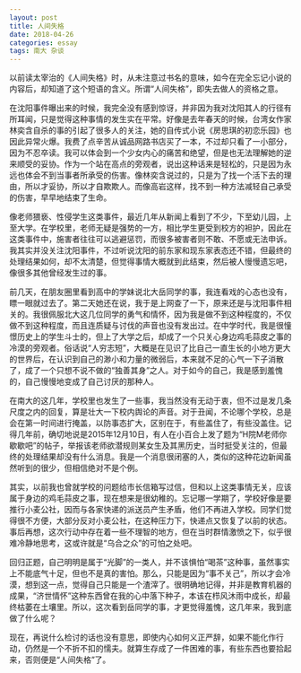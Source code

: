 ```yaml
---
layout: post
title: 人间失格
date: 2018-04-26
categories: essay
tags: 南大 杂谈
---
```


以前读太宰治的《人间失格》时，从未注意过书名的意味，如今在完全忘记小说的内容后，却知道了这个短语的含义。所谓“人间失格”，即失去做人的资格之意。

在沈阳事件曝出来的时候，我完全没有感到惊讶，并非因为我对沈阳其人的行径有所耳闻，只是觉得这种事情的发生实在平常。好像是去年春天的时候，台湾女作家林奕含自杀的事的引起了很多人的关注，她的自传式小说《房思琪的初恋乐园》也因此异常火爆。我费了点辛苦从诚品网路书店买了一本，不过却只看了一小部分，因为不忍卒读。我可以体会到一个少女内心的痛苦和绝望，但是也无法理解她的逆来顺受的妥协。作为一个站在高点的旁观者，说出这种话来是轻松的，只是因为永远也体会不到当事者所承受的伤害。像林奕含说过的，只是为了找一个活下去的理由，所以才妥协，所以才自欺欺人。而像高岩这样，找不到一种方法减轻自己承受的伤害，早早地结束了生命。

像老师猥亵、性侵学生这类事件，最近几年从新闻上看到了不少，下至幼儿园，上至大学。在学校里，老师无疑是强势的一方，相比学生更受到校方的袒护，因此在这类事件中，施害者往往可以逃避惩罚，而很多被害者则不敢、不愿或无法申诉。我其实并没关注沈阳事件，不过听说沈阳的前东家和现东家表态还不错，但最终的处理结果如何，却不太清楚，但觉得事情大概就到此结束，然后被人慢慢遗忘吧，像很多其他曾经发生过的事。

前几天，在朋友圈里看到高中的学妹说北大岳同学的事，我连看戏的心态也没有，瞟一眼就过去了。第二天她还在说，我于是上网查了一下，原来还是与沈阳事件相关的。我很佩服北大这几位同学的勇气和情怀，因为我是做不到这种程度的，不仅做不到这种程度，而且连质疑与讨伐的声音也没有发出过。在中学时代，我是很憧憬历史上的学生斗士的，但上了大学之后，却成了一个只关心身边鸡毛蒜皮之事的冷漠的旁观者。俗话说“人穷志短”，大概是在见识了比自己一直生长的小地方更大的世界后，在认识到自己的渺小和力量的微弱后，本来就不足的心气一下子消散了，成了一个只想不说不做的“独善其身”之人。对于如今的自己，我是感到羞愧的，自己慢慢地变成了自己讨厌的那种人。

在南大的这几年，学校里也发生了一些事，我当然没有无动于衷，但不过是发几条尺度之内的回复，算是壮大一下校内舆论的声音。对于丑闻，不论哪个学校，总是会在第一时间进行掩盖，以防事态扩大，区别在于，有些盖住了，有些没盖住。记得几年前，确切地说是2015年12月10日，有人在小百合上发了题为“H院M老师你歇歇吧”的帖子，举报该老师欲潜规则某女生及其黑历史，当时挺受关注的，但最终的处理结果却没有什么消息。我是一个消息很闭塞的人，类似的这种花边新闻虽然听到的很少，但相信绝对不是个例。

其实，以前我也曾就学校的问题给市长信箱写过信，但和以上这类事情无关，应该属于身边的鸡毛蒜皮之事，现在想来是很幼稚的。忘记哪一学期了，学校好像是要推行小麦公社，因而与各家快递的派送员产生矛盾，他们不再进入学校。同学们觉得很不方便，大部分反对小麦公社，在这种压力下，快递点又恢复了以前的状态。事后再想，这次行动中存在着一些不理智的地方，但在当时群情激愤之下，似乎很难冷静地思考，这或许就是“乌合之众”的可怕之处吧。

回归正题，自己明明是属于“光脚”的一类人，并不该惧怕“喝茶”这种事，虽然事实上不能底气十足，但也不是真的害怕。那么，只能是因为“事不关己”，所以才会冷漠，想到这一点，觉得自己只能是一个渣滓了。很明确地记得，并非是教育机器的成果，“济世情怀”这种东西曾在我的心中落下种子，本该在栉风沐雨中成长，却最终枯萎在土壤里。所以，这次看到岳同学的事，才更觉得羞愧，这几年来，我到底做了什么呢？

现在，再说什么检讨的话也没有意思，即使内心如何义正严辞，如果不能化作行动，仍然是一个不折不扣的懦夫。就算生存成了一件困难的事，有些东西也要拾起来，否则便是“人间失格”了。